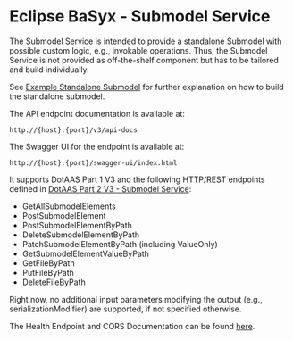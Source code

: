 # Eclipse BaSyx - Submodel Service 
The Submodel Service is intended to provide a standalone Submodel with possible custom logic, e.g., invokable operations. Thus, the Submodel Service is not provided as off-the-shelf component but has to be tailored and build individually.

See [Example Standalone Submodel](basyx.submodelservice.example) for further explanation on how to build the standalone submodel.

The API endpoint documentation is available at:

	http://{host}:{port}/v3/api-docs
	
The Swagger UI for the endpoint is available at:

	http://{host}:{port}/swagger-ui/index.html

It supports DotAAS Part 1 V3 and the following HTTP/REST endpoints defined in [DotAAS Part 2 V3 - Submodel Service](https://app.swaggerhub.com/apis/Plattform_i40/SubmodelServiceSpecification/V3.0.1_SSP-001):

  * GetAllSubmodelElements
  * PostSubmodelElement
  * PostSubmodelElementByPath
  * DeleteSubmodelElementByPath
  * PatchSubmodelElementByPath (including ValueOnly)
  * GetSubmodelElementValueByPath
  * GetFileByPath
  * PutFileByPath
  * DeleteFileByPath

Right now, no additional input parameters modifying the output (e.g., serializationModifier) are supported, if not specified otherwise.

The Health Endpoint and CORS Documentation can be found [here](../docs/Readme.md). 
